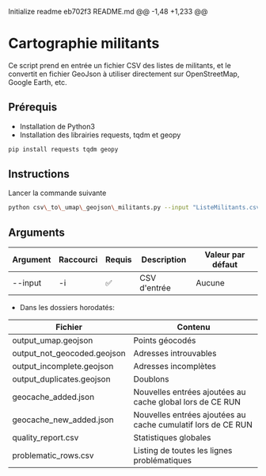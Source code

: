 Initialize readme
eb702f3
README.md
@@ -1,48 +1,233 @@
# Cartographie militants



Ce script prend en entrée un fichier CSV des listes de militants, et le convertit en fichier GeoJson à utiliser directement sur OpenStreetMap, Google Earth, etc.



## Prérequis



* Installation de Python3
* Installation des librairies requests, tqdm et geopy

```bash
pip install requests tqdm geopy
```

## Instructions

Lancer la commande suivante

```bash
python csv\_to\_umap\_geojson\_militants.py --input "ListeMilitants.csv"
```

## Arguments

| Argument  | Raccourci | Requis | Description | Valeur par défaut |
| --- | --- | --- | --- | --- |
| --input | -i | ✅ | CSV d'entrée | Aucune |

* Dans les dossiers horodatés:



| Fichier  | Contenu |
| --- | --- |
| output\_umap.geojson | Points géocodés |
| output\_not\_geocoded.geojson | Adresses introuvables |
| output\_incomplete.geojson | Adresses incomplètes |
| output\_duplicates.geojson | Doublons |
| geocache\_added.json | Nouvelles entrées ajoutées au cache global lors de CE RUN |
| geocache\_new\_added.json | Nouvelles entrées ajoutées au cache cumulatif lors de CE RUN |
| quality\_report.csv | Statistiques globales |
| problematic\_rows.csv | Listing de toutes les lignes problématiques |
